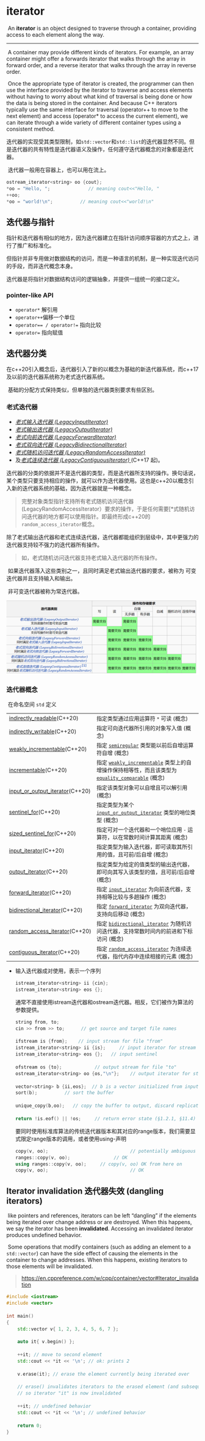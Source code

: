 # iterator

​		An **iterator** is an object designed to traverse through a container, providing access to each element along the way.

---

​		A container may provide different kinds of iterators. For example, an array container might offer a forwards iterator that walks through the array in forward order, and a reverse iterator that walks through the array in reverse order.

​		Once the appropriate type of iterator is created, the programmer can then use the interface provided by the iterator to traverse and access elements without having to worry about what kind of traversal is being done or how the data is being stored in the container. And because C++ iterators typically use the same interface for traversal (operator++ to move to the next element) and access (operator* to access the current element), we can iterate through a wide variety of different container types using a consistent method.

​		迭代器的实现受其类型限制，如`std::vector`和`std::list`的迭代器显然不同。但是迭代器的共有特性是迭代器语义及操作，任何遵守迭代器概念的对象都是迭代器。

​		迭代器一般用在容器上，也可以用在流上。

```c++
ostream_iterator<string> oo {cout};
*oo = "Hello, ";              // meaning cout<<"Hello, "
++oo;
*oo = "world!\n";          // meaning cout<<"world!\n"
```



## 迭代器与指针

​		指针和迭代器有相似的地方，因为迭代器建立在指针访问顺序容器的方式之上，进行了推广和标准化。

​		但指针并非专用做对数据结构的访问，而是一种语言的机制，是一种实现迭代访问的手段，而非迭代概念本身。

​		迭代器是将指针对数据结构访问的逻辑抽象，并提供一组统一的接口定义。

### pointer-like API

- `operator*` 解引用
- `operator++`偏移一个单位
- `operator== / operator!=` 指向比较
- `operator=` 指向赋值



## 迭代器分类

​		在c++20引入概念后，迭代器引入了新的以概念为基础的新迭代器系统，而c++17及以前的迭代器系统称为老式迭代器系统。

​		基础的分配方式保持类似，但单独的迭代器类别要求有些区别。

### 老式迭代器

- [*老式输入迭代器* *(LegacyInputIterator)* ](https://zh.cppreference.com/w/cpp/named_req/InputIterator)
- [*老式输出迭代器* *(LegacyOutputIterator)* ](https://zh.cppreference.com/w/cpp/named_req/OutputIterator)
- [*老式向前迭代器* *(LegacyForwardIterator)* ](https://zh.cppreference.com/w/cpp/named_req/ForwardIterator)
- [*老式双向迭代器* *(LegacyBidirectionalIterator)* ](https://zh.cppreference.com/w/cpp/named_req/BidirectionalIterator)
- [*老式随机访问迭代器* *(LegacyRandomAccessIterator)* ](https://zh.cppreference.com/w/cpp/named_req/RandomAccessIterator)
- 及[*老式连续迭代器* *(LegacyContiguousIterator)* ](https://zh.cppreference.com/w/cpp/named_req/ContiguousIterator) (C++17 起)。

​		迭代器的分类的依据并不是迭代器的类型，而是迭代器所支持的操作。换句话说，某个类型只要支持相应的操作，就可以作为迭代器使用。这也是c++20以概念引入新的迭代器系统的基础，因为迭代器就是一种概念。

> ​		完整对象类型指针支持所有老式随机访问迭代器(LegacyRandomAccessIterator）要求的操作，于是任何需要[*式随机访问迭代器的地方都可以使用指针。即最终形成c++20的``random_access_iterator``概念。

​		除了老式输出迭代器和老式连续迭代器，迭代器都能组织到层级中，其中更强力的迭代器支持较不强力的迭代器所有操作。

> 如，老式随机访问迭代器支持老式输入迭代器的所有操作。

​		如果迭代器落入这些类别之一，且同时满足老式输出迭代器的要求，被称为 可变迭代器并且支持输入和输出。

​		非可变迭代器被称为常迭代器。

![](https://raw.githubusercontent.com/Mocearan/picgo-server/main/image-20230319211013553.png)

### 迭代器概念

​		在命名空间 `std` 定义

|                                                              |                                                              |
| ------------------------------------------------------------ | ------------------------------------------------------------ |
| [indirectly_readable](https://zh.cppreference.com/w/cpp/iterator/indirectly_readable)(C++20) | 指定类型通过应用运算符 `*` 可读 (概念)                       |
| [indirectly_writable](https://zh.cppreference.com/w/cpp/iterator/indirectly_writable)(C++20) | 指定可向迭代器所引用的对象写入值 (概念)                      |
| [weakly_incrementable](https://zh.cppreference.com/w/cpp/iterator/weakly_incrementable)(C++20) | 指定 [`semiregular`](https://zh.cppreference.com/w/cpp/concepts/semiregular) 类型能以前后自增运算符自增 (概念) |
| [incrementable](https://zh.cppreference.com/w/cpp/iterator/incrementable)(C++20) | 指定 [`weakly_incrementable`](https://zh.cppreference.com/w/cpp/iterator/weakly_incrementable) 类型上的自增操作保持相等性，而且该类型为 [`equality_comparable`](https://zh.cppreference.com/w/cpp/concepts/equality_comparable) (概念) |
| [input_or_output_iterator](https://zh.cppreference.com/w/cpp/iterator/input_or_output_iterator)(C++20) | 指定该类型对象可以自增且可以解引用 (概念)                    |
| [sentinel_for](https://zh.cppreference.com/w/cpp/iterator/sentinel_for)(C++20) | 指定类型为某个 [`input_or_output_iterator`](https://zh.cppreference.com/w/cpp/iterator/input_or_output_iterator) 类型的哨位类型 (概念) |
| [sized_sentinel_for](https://zh.cppreference.com/w/cpp/iterator/sized_sentinel_for)(C++20) | 指定可对一个迭代器和一个哨位应用 `-` 运算符，以在常数时间计算其距离 (概念) |
| [input_iterator](https://zh.cppreference.com/w/cpp/iterator/input_iterator)(C++20) | 指定类型为输入迭代器，即可读取其所引用的值，且可前/后自增 (概念) |
| [output_iterator](https://zh.cppreference.com/w/cpp/iterator/output_iterator)(C++20) | 指定类型为给定的值类型的输出迭代器，即可向其写入该类型的值，且可前/后自增 (概念) |
| [forward_iterator](https://zh.cppreference.com/w/cpp/iterator/forward_iterator)(C++20) | 指定 [`input_iterator`](https://zh.cppreference.com/w/cpp/iterator/input_iterator) 为向前迭代器，支持相等比较与多趟操作 (概念) |
| [bidirectional_iterator](https://zh.cppreference.com/w/cpp/iterator/bidirectional_iterator)(C++20) | 指定 [`forward_iterator`](https://zh.cppreference.com/w/cpp/iterator/forward_iterator) 为双向迭代器，支持向后移动 (概念) |
| [random_access_iterator](https://zh.cppreference.com/w/cpp/iterator/random_access_iterator)(C++20) | 指定 [`bidirectional_iterator`](https://zh.cppreference.com/w/cpp/iterator/bidirectional_iterator) 为随机访问迭代器，支持常数时间内的前进和下标访问 (概念) |
| [contiguous_iterator](https://zh.cppreference.com/w/cpp/iterator/contiguous_iterator)(C++20) | 指定 [`random_access_iterator`](https://zh.cppreference.com/w/cpp/iterator/random_access_iterator) 为连续迭代器，指代内存中连续相接的元素 (概念) |

- 输入迭代器成对使用，表示一个序列	

  ```c++
  istream_iterator<string> ii {cin};
  istream_iterator<string> eos {};	
  ```

  通常不直接使用istream迭代器和ostream迭代器。相反，它们被作为算法的参数提供。

  ```c++
  string from, to;
  cin >> from >> to;      // get source and target file names
  
  ifstream is {from};    // input stream for file "from"
  istream_iterator<string> ii {is};     // input iterator for stream
  istream_iterator<string> eos {};   // input sentinel
  
  ofstream os {to};            // output stream for file "to"
  ostream_iterator<string> oo {os,"\n"};    // output iterator for stream plus a separator
  
  vector<string> b {ii,eos};  // b is a vector initialized from input
  sort(b);          // sort the buffer
  
  unique_copy(b,oo);   // copy the buffer to output, discard replicated values
  
  return !is.eof() || !os;     // return error state (§1.2.1, §11.4)
  ```

  ​		要同时使用标准库算法的传统迭代器版本和其对应的range版本，我们需要显式限定range版本的调用，或者使用using-声明

  ```c++
  copy(v, oo);                              // potentially ambiguous
  ranges::copy(v, oo);                // OK
  using ranges::copy(v, oo);     // copy(v, oo) OK from here on
  copy(v, oo);                              // OK
  ```

  



## Iterator invalidation 迭代器失效 (dangling iterators)

​		like pointers and references, iterators can be left “dangling” if the elements being iterated over change address or are destroyed. When this happens, we say the iterator has been **invalidated**. Accessing an invalidated iterator produces undefined behavior.

​		Some operations that modify containers (such as adding an element to a `std::vector`) can have the side effect of causing the elements in the container to change addresses. When this happens, existing iterators to those elements will be invalidated.

> https://en.cppreference.com/w/cpp/container/vector#Iterator_invalidation

```c++
#include <iostream>
#include <vector>

int main()
{
	std::vector v{ 1, 2, 3, 4, 5, 6, 7 };

	auto it{ v.begin() };

	++it; // move to second element
	std::cout << *it << '\n'; // ok: prints 2

	v.erase(it); // erase the element currently being iterated over

	// erase() invalidates iterators to the erased element (and subsequent elements)
	// so iterator "it" is now invalidated

	++it; // undefined behavior
	std::cout << *it << '\n'; // undefined behavior

	return 0;
}
```